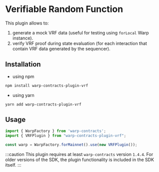 # Verifiable Random Function

This plugin allows to:
1. generate a mock VRF data (useful for testing using `forLocal` Warp instance).
2. verify VRF proof during state evaluation (for each interaction that contain VRF data generated by the sequencer).
## Installation

- using npm

```sh
npm install warp-contracts-plugin-vrf
```

- using yarn

```
yarn add warp-contracts-plugin-vrf
```

## Usage

```ts
import { WarpFactory } from 'warp-contracts';
import { VRFPlugin } from "warp-contracts-plugin-vrf";

const warp = WarpFactory.forMainnet().use(new VRFPlugin());
```

:::caution
This plugin requires at least `warp-contracts` version `1.4.4`.
For older versions of the SDK, the plugin functionality is included in the SDK itself.
:::
